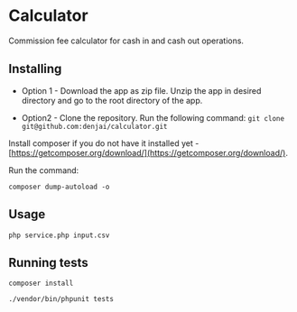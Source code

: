 # Calculator
Commission fee calculator for cash in and cash out operations.
## Installing
* Option 1 -
  Download the app as zip file. Unzip the app in desired directory and go to the root directory of the app.

* Option2 -
  Clone the repository. Run the following command:
`git clone git@github.com:denjai/calculator.git`

Install composer if you do not have it installed yet - [https://getcomposer.org/download/](https://getcomposer.org/download/).

Run the command:

`composer dump-autoload -o`

## Usage

`php service.php input.csv`

## Running tests

`composer install`

`./vendor/bin/phpunit tests`
